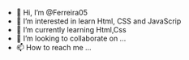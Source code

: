 - 👋 Hi, I’m @Ferreira05
- 👀 I’m interested in learn Html, CSS and JavaScrip
- 🌱 I’m currently learning Html,Css
- 💞️ I’m looking to collaborate on ...
- 📫 How to reach me ...

<!---
Ferreira05/Ferreira05 is a ✨ special ✨ repository because its `README.md` (this file) appears on your GitHub profile.
You can click the Preview link to take a look at your changes.
--->
